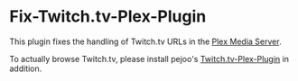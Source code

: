 # Fix-Twitch.tv-Plex-Plugin

This plugin fixes the handling of Twitch.tv URLs in the [Plex Media Server](http://www.plexapp.com/connected/).

To actually browse Twitch.tv, please install pejoo's [Twitch.tv-Plex-Plugin](https://github.com/pejoo/Twitch.tv-Plex-Plugin) in addition.
